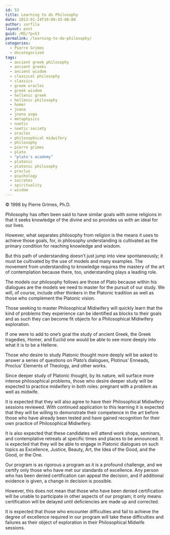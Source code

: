 ```yaml
---
id: 53
title: Learning to do Philosophy
date: 2013-01-24T19:09:43-08:00
author: sorfila
layout: post
guid: /NS/?p=53
permalink: /learning-to-do-philosophy/
categories:
  - Pierre Grimes
  - Uncategorized
tags:
  - ancient greek philosophy
  - ancient greeks
  - ancient wisdom
  - classical philosophy
  - classics
  - greek oracles
  - greek wisdom
  - hellenic greek
  - hellenic philosophy
  - homer
  - jnana
  - jnana yoga
  - metaphysics
  - noetic
  - noetic society
  - oracles
  - philosophical midwifery
  - philosophy
  - pierre grimes
  - plato
  - "plato's academy"
  - platonic
  - platonic philosophy
  - proclus
  - psychology
  - socrates
  - spirituality
  - wisdom
---
```

© 1998 by Pierre Grimes, Ph.D.

Philosophy has often been said to have similar goals with some religions in that it seeks knowledge of the divine and so provides us with an ideal for our lives.

However, what separates philosophy from religion is the means it uses to achieve those goals, for, in philosophy understanding is cultivated as the primary condition for reaching knowledge and wisdom.

But this path of understanding doesn&#8217;t just jump into view spontaneously; it must be cultivated by the use of models and many examples. The movement from understanding to knowledge requires the mastery of the art of contemplation because there, too, understanding plays a leading role.

The models our philosophy follows are those of Plato because within his dialogues are the models we need to master for the pursuit of our study. We will, of course, include other thinkers in the Platonic tradition as well as those who complement the Platonic vision.

Those seeking to master Philosophical Midiwifery will quickly learn that the kind of problems they experience can be identified as blocks to their goals and as such they can become fit objects for a Philosophical Midiwifery exploration.

If one were to add to one&#8217;s goal the study of ancient Greek, the Greek tragedies, Homer, and Euclid one would be able to see more deeply into what it is to be a Hellene.

Those who desire to study Platonic thought more deeply will be asked to answer a series of questions on Plato&#8217;s dialogues, Plotinus&#8217; Enneads, Proclus&#8217; Elements of Theology, and other works.

Since deeper study of Platonic thought, by its nature, will surface more intense philosophical problems, those who desire deeper study will be expected to practice midwifery in both roles: pregnant with a problem as well as midwife.

It is expected that they will also agree to have their Philosophical Midiwifery sessions reviewed. With continued application to this learning it is expected that they will be willing to demonstrate their competence in the art before those who have already been tested and have gained recognition for their own practice of Philosophical Midiwifery.

It is also expected that these candidates will attend work shops, seminars, and contemplative retreats at specific times and places to be announced. It is expected that they will be able to engage in Platonic dialogues on such topics as Excellence, Justice, Beauty, Art, the Idea of the Good, and the Good, or the One.

Our program is as rigorous a program as it is a profound challenge, and we certify only those who have met our standards of excellence. Any person who has been denied certification can appeal the decision, and if additional evidence is given, a change in decision is possible.

However, this does not mean that those who have been denied certification will be unable to participate in other aspects of our program; it only means certification will be delayed until deficiencies are made up and corrected.

It is expected that those who encounter difficulties and fail to achieve the degree of excellence required in our program will take these difficulties and failures as their object of exploration in their Philosophical Midwife sessions.
